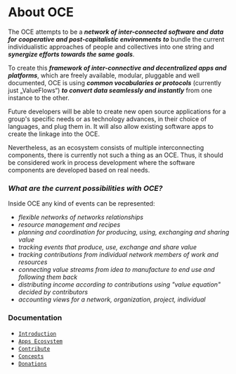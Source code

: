 # About OCE

The OCE attempts to be a _**network of inter-connected software and data**_ _**for**_ _**cooperative and post-capitalistic environments**_ _**to**_ bundle the current individualistic approaches of people and collectives into one string and _**synergize efforts towards the same goals**_.

To create this _**framework of inter-connective and decentralized apps and platforms**_, which are freely available, modular, pluggable and well documented, OCE is using _**common vocabularies or protocols**_ \(currently just „ValueFlows“\) _**to convert data seamlessly and instantly**_ from one instance to the other.

Future developers will be able to create new open­ source applications for a group's specific needs or as technology advances, in their choice of languages, and plug them in. It will also allow existing software apps to create the linkage into the OCE.

Nevertheless, as an ecosystem consists of multiple interconnecting components, there is currently not such a thing as an OCE. Thus, it should be considered work in process development where the software components are developed based on real needs.

### _**What are the current possibilities with OCE?**_

Inside OCE any kind of events can be represented:

* _flexible networks of networks relationships_
* _resource management and recipes_
* _planning and coordination for producing, using, exchanging and sharing value_
* _tracking events that produce, use, exchange and share value_
* _tracking contributions from individual network members of work and resources_
* _connecting value streams from idea to manufacture to end use and following them back_
* _distributing income according to contributions using "value equation" decided by contributors_
* _accounting views for a network, organization, project, individual_ 

### Documentation

* [`Introduction`](../apps-ecosystem/get-started.md)
* [`Apps Ecosystem`]()
* [`Contribute`](../apps-ecosystem/requirements.md)
* [`Concepts`](../faq/ocw.md)
* [`Donations`](../contribute-1/donations.md)

